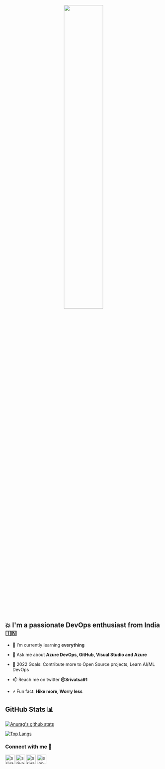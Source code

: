 <div align="center">
<img src="https://rishavanand.github.io/static/images/greetings.gif" align="center" style="width: 50%" />
</div> 

## 💥 I'm a passionate DevOps enthusiast from India 🇮🇳 

- 🌱 I’m currently learning **everything**

- 💬 Ask me about **Azure DevOps, GitHub, Visual Studio and Azure**

- 🥅 2022 Goals: Contribute more to Open Source projects, Learn AI/ML DevOps

- 📫 Reach me on twitter **@Srivatsa91**

- ⚡ Fun fact: **Hike more, Worry less**

## GitHub Stats 📊

[![Anurag's github stats](https://github-readme-stats.vercel.app/api?username=srivatsamarichi&count_private=true&show_icons=true&theme=dark)](https://github.com/anuraghazra/github-readme-stats)

[![Top Langs](https://github-readme-stats.vercel.app/api/top-langs/?username=srivatsamarichi&theme=dark)](https://github.com/anuraghazra/github-readme-stats) 

### Connect with me 🤝

<p align="left">
<a href="https://twitter.com/srivatsa91" target="blank"><img align="center" src="https://cdn.jsdelivr.net/npm/simple-icons@3.0.1/icons/twitter.svg" alt="srivatsa91" height="30" width="30" /></a>
<a href="https://linkedin.com/in/srivatsamarichi" target="blank"><img align="center" src="https://cdn.jsdelivr.net/npm/simple-icons@3.0.1/icons/linkedin.svg" alt="srivatsamarichi" height="30" width="30" /></a>
<a href="https://fb.com/srivatsamarichi" target="blank"><img align="center" src="https://cdn.jsdelivr.net/npm/simple-icons@3.0.1/icons/facebook.svg" alt="srivatsamarichi" height="30" width="30" /></a>
<a href="https://instagram.com/elongated_journey" target="blank"><img align="center" src="https://cdn.jsdelivr.net/npm/simple-icons@3.0.1/icons/instagram.svg" alt="elongated_journey" height="30" width="30" /></a>
</p>

